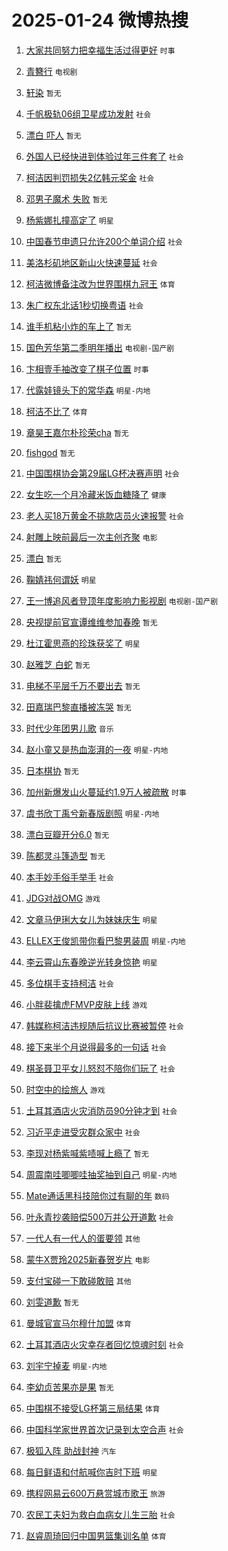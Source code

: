 # 2025-01-24 微博热搜 
1. [大家共同努力把幸福生活过得更好](https://m.weibo.cn/search?containerid=100103type%3D1%26t%3D10%26q%3D%23%E5%A4%A7%E5%AE%B6%E5%85%B1%E5%90%8C%E5%8A%AA%E5%8A%9B%E6%8A%8A%E5%B9%B8%E7%A6%8F%E7%94%9F%E6%B4%BB%E8%BF%87%E5%BE%97%E6%9B%B4%E5%A5%BD%23&stream_entry_id=51&isnewpage=1&extparam=seat%3D1%26pos%3D0%26filter_type%3Drealtimehot%26stream_entry_id%3D51%26c_type%3D51%26q%3D%2523%25E5%25A4%25A7%25E5%25AE%25B6%25E5%2585%25B1%25E5%2590%258C%25E5%258A%25AA%25E5%258A%259B%25E6%258A%258A%25E5%25B9%25B8%25E7%25A6%258F%25E7%2594%259F%25E6%25B4%25BB%25E8%25BF%2587%25E5%25BE%2597%25E6%259B%25B4%25E5%25A5%25BD%2523%26dgr%3D0%26cate%3D10103%26display_time%3D1737652479%26pre_seqid%3D173765247949301145501149) `时事` 

2. [青簪行](https://m.weibo.cn/search?containerid=100103type%3D1%26t%3D10%26q%3D%E9%9D%92%E7%B0%AA%E8%A1%8C&stream_entry_id=31&isnewpage=1&extparam=seat%3D1%26pos%3D0%26stream_entry_id%3D31%26lcate%3D5001%26band_rank%3D1%26filter_type%3Drealtimehot%26realpos%3D1%26c_type%3D31%26q%3D%25E9%259D%2592%25E7%25B0%25AA%25E8%25A1%258C%26dgr%3D0%26cate%3D5001%26flag%3D2%26display_time%3D1737652479%26pre_seqid%3D173765247949301145501149) `电视剧` 

3. [轩染](https://m.weibo.cn/search?containerid=100103type%3D1%26t%3D10%26q%3D%E8%BD%A9%E6%9F%93&stream_entry_id=31&isnewpage=1&extparam=seat%3D1%26pos%3D1%26stream_entry_id%3D31%26lcate%3D5001%26band_rank%3D2%26filter_type%3Drealtimehot%26realpos%3D2%26c_type%3D31%26q%3D%25E8%25BD%25A9%25E6%259F%2593%26dgr%3D0%26cate%3D5001%26flag%3D2%26display_time%3D1737652479%26pre_seqid%3D173765247949301145501149) `暂无` 

4. [千帆极轨06组卫星成功发射](https://m.weibo.cn/search?containerid=100103type%3D1%26t%3D10%26q%3D%23%E5%8D%83%E5%B8%86%E6%9E%81%E8%BD%A806%E7%BB%84%E5%8D%AB%E6%98%9F%E6%88%90%E5%8A%9F%E5%8F%91%E5%B0%84%23&stream_entry_id=31&isnewpage=1&extparam=seat%3D1%26pos%3D2%26stream_entry_id%3D31%26lcate%3D5001%26band_rank%3D3%26filter_type%3Drealtimehot%26realpos%3D3%26c_type%3D31%26q%3D%2523%25E5%258D%2583%25E5%25B8%2586%25E6%259E%2581%25E8%25BD%25A806%25E7%25BB%2584%25E5%258D%25AB%25E6%2598%259F%25E6%2588%2590%25E5%258A%259F%25E5%258F%2591%25E5%25B0%2584%2523%26dgr%3D0%26cate%3D5001%26flag%3D0%26display_time%3D1737652479%26pre_seqid%3D173765247949301145501149) `社会` 

5. [漂白 吓人](https://m.weibo.cn/search?containerid=100103type%3D1%26t%3D10%26q%3D%E6%BC%82%E7%99%BD+%E5%90%93%E4%BA%BA&stream_entry_id=31&isnewpage=1&extparam=seat%3D1%26pos%3D3%26stream_entry_id%3D31%26lcate%3D5001%26band_rank%3D4%26filter_type%3Drealtimehot%26realpos%3D4%26c_type%3D31%26q%3D%25E6%25BC%2582%25E7%2599%25BD%2520%25E5%2590%2593%25E4%25BA%25BA%26dgr%3D0%26cate%3D5001%26flag%3D1%26display_time%3D1737652479%26pre_seqid%3D173765247949301145501149) `暂无` 

6. [外国人已经快进到体验过年三件套了](https://m.weibo.cn/search?containerid=100103type%3D1%26t%3D10%26q%3D%23%E5%A4%96%E5%9B%BD%E4%BA%BA%E5%B7%B2%E7%BB%8F%E5%BF%AB%E8%BF%9B%E5%88%B0%E4%BD%93%E9%AA%8C%E8%BF%87%E5%B9%B4%E4%B8%89%E4%BB%B6%E5%A5%97%E4%BA%86%23&stream_entry_id=31&isnewpage=1&extparam=seat%3D1%26pos%3D4%26stream_entry_id%3D31%26lcate%3D5001%26band_rank%3D5%26filter_type%3Drealtimehot%26realpos%3D5%26c_type%3D31%26q%3D%2523%25E5%25A4%2596%25E5%259B%25BD%25E4%25BA%25BA%25E5%25B7%25B2%25E7%25BB%258F%25E5%25BF%25AB%25E8%25BF%259B%25E5%2588%25B0%25E4%25BD%2593%25E9%25AA%258C%25E8%25BF%2587%25E5%25B9%25B4%25E4%25B8%2589%25E4%25BB%25B6%25E5%25A5%2597%25E4%25BA%2586%2523%26dgr%3D0%26cate%3D5001%26flag%3D1%26display_time%3D1737652479%26pre_seqid%3D173765247949301145501149) `社会` 

7. [柯洁因判罚损失2亿韩元奖金](https://m.weibo.cn/search?containerid=100103type%3D1%26t%3D10%26q%3D%23%E6%9F%AF%E6%B4%81%E5%9B%A0%E5%88%A4%E7%BD%9A%E6%8D%9F%E5%A4%B12%E4%BA%BF%E9%9F%A9%E5%85%83%E5%A5%96%E9%87%91%23&stream_entry_id=31&isnewpage=1&extparam=seat%3D1%26pos%3D5%26stream_entry_id%3D31%26lcate%3D5001%26band_rank%3D6%26filter_type%3Drealtimehot%26realpos%3D6%26c_type%3D31%26q%3D%2523%25E6%259F%25AF%25E6%25B4%2581%25E5%259B%25A0%25E5%2588%25A4%25E7%25BD%259A%25E6%258D%259F%25E5%25A4%25B12%25E4%25BA%25BF%25E9%259F%25A9%25E5%2585%2583%25E5%25A5%2596%25E9%2587%2591%2523%26dgr%3D0%26cate%3D5001%26flag%3D2%26display_time%3D1737652479%26pre_seqid%3D173765247949301145501149) `社会` 

8. [邓男子魔术 失败](https://m.weibo.cn/search?containerid=100103type%3D1%26t%3D10%26q%3D%E9%82%93%E7%94%B7%E5%AD%90%E9%AD%94%E6%9C%AF+%E5%A4%B1%E8%B4%A5&stream_entry_id=31&isnewpage=1&extparam=seat%3D1%26pos%3D6%26stream_entry_id%3D31%26lcate%3D5001%26band_rank%3D7%26filter_type%3Drealtimehot%26realpos%3D7%26c_type%3D31%26q%3D%25E9%2582%2593%25E7%2594%25B7%25E5%25AD%2590%25E9%25AD%2594%25E6%259C%25AF%2520%25E5%25A4%25B1%25E8%25B4%25A5%26dgr%3D0%26cate%3D5001%26flag%3D0%26display_time%3D1737652479%26pre_seqid%3D173765247949301145501149) `暂无` 

9. [杨紫娜扎撞高定了](https://m.weibo.cn/search?containerid=100103type%3D1%26t%3D10%26q%3D%23%E6%9D%A8%E7%B4%AB%E5%A8%9C%E6%89%8E%E6%92%9E%E9%AB%98%E5%AE%9A%E4%BA%86%23&stream_entry_id=31&isnewpage=1&extparam=seat%3D1%26pos%3D7%26stream_entry_id%3D31%26lcate%3D5001%26band_rank%3D8%26filter_type%3Drealtimehot%26realpos%3D8%26c_type%3D31%26q%3D%2523%25E6%259D%25A8%25E7%25B4%25AB%25E5%25A8%259C%25E6%2589%258E%25E6%2592%259E%25E9%25AB%2598%25E5%25AE%259A%25E4%25BA%2586%2523%26dgr%3D0%26cate%3D5001%26flag%3D2%26display_time%3D1737652479%26pre_seqid%3D173765247949301145501149) `明星` 

10. [中国春节申遗只允许200个单词介绍](https://m.weibo.cn/search?containerid=100103type%3D1%26t%3D10%26q%3D%23%E4%B8%AD%E5%9B%BD%E6%98%A5%E8%8A%82%E7%94%B3%E9%81%97%E5%8F%AA%E5%85%81%E8%AE%B8200%E4%B8%AA%E5%8D%95%E8%AF%8D%E4%BB%8B%E7%BB%8D%23&stream_entry_id=31&isnewpage=1&extparam=seat%3D1%26pos%3D8%26stream_entry_id%3D31%26lcate%3D5001%26band_rank%3D9%26filter_type%3Drealtimehot%26realpos%3D9%26c_type%3D31%26q%3D%2523%25E4%25B8%25AD%25E5%259B%25BD%25E6%2598%25A5%25E8%258A%2582%25E7%2594%25B3%25E9%2581%2597%25E5%258F%25AA%25E5%2585%2581%25E8%25AE%25B8200%25E4%25B8%25AA%25E5%258D%2595%25E8%25AF%258D%25E4%25BB%258B%25E7%25BB%258D%2523%26dgr%3D0%26cate%3D5001%26flag%3D0%26display_time%3D1737652479%26pre_seqid%3D173765247949301145501149) `社会` 

11. [美洛杉矶地区新山火快速蔓延](https://m.weibo.cn/search?containerid=100103type%3D1%26t%3D10%26q%3D%23%E7%BE%8E%E6%B4%9B%E6%9D%89%E7%9F%B6%E5%9C%B0%E5%8C%BA%E6%96%B0%E5%B1%B1%E7%81%AB%E5%BF%AB%E9%80%9F%E8%94%93%E5%BB%B6%23&stream_entry_id=31&isnewpage=1&extparam=seat%3D1%26pos%3D9%26stream_entry_id%3D31%26lcate%3D5001%26band_rank%3D10%26filter_type%3Drealtimehot%26realpos%3D10%26c_type%3D31%26q%3D%2523%25E7%25BE%258E%25E6%25B4%259B%25E6%259D%2589%25E7%259F%25B6%25E5%259C%25B0%25E5%258C%25BA%25E6%2596%25B0%25E5%25B1%25B1%25E7%2581%25AB%25E5%25BF%25AB%25E9%2580%259F%25E8%2594%2593%25E5%25BB%25B6%2523%26dgr%3D0%26cate%3D5001%26flag%3D0%26display_time%3D1737652479%26pre_seqid%3D173765247949301145501149) `社会` 

12. [柯洁微博备注改为世界围棋九冠王](https://m.weibo.cn/search?containerid=100103type%3D1%26t%3D10%26q%3D%23%E6%9F%AF%E6%B4%81%E5%BE%AE%E5%8D%9A%E5%A4%87%E6%B3%A8%E6%94%B9%E4%B8%BA%E4%B8%96%E7%95%8C%E5%9B%B4%E6%A3%8B%E4%B9%9D%E5%86%A0%E7%8E%8B%23&stream_entry_id=31&isnewpage=1&extparam=seat%3D1%26pos%3D10%26stream_entry_id%3D31%26lcate%3D5001%26band_rank%3D11%26filter_type%3Drealtimehot%26realpos%3D11%26c_type%3D31%26q%3D%2523%25E6%259F%25AF%25E6%25B4%2581%25E5%25BE%25AE%25E5%258D%259A%25E5%25A4%2587%25E6%25B3%25A8%25E6%2594%25B9%25E4%25B8%25BA%25E4%25B8%2596%25E7%2595%258C%25E5%259B%25B4%25E6%25A3%258B%25E4%25B9%259D%25E5%2586%25A0%25E7%258E%258B%2523%26dgr%3D0%26cate%3D5001%26flag%3D2%26display_time%3D1737652479%26pre_seqid%3D173765247949301145501149) `体育` 

13. [朱广权东北话1秒切换粤语](https://m.weibo.cn/search?containerid=100103type%3D1%26t%3D10%26q%3D%23%E6%9C%B1%E5%B9%BF%E6%9D%83%E4%B8%9C%E5%8C%97%E8%AF%9D1%E7%A7%92%E5%88%87%E6%8D%A2%E7%B2%A4%E8%AF%AD%23&stream_entry_id=31&isnewpage=1&extparam=seat%3D1%26pos%3D11%26stream_entry_id%3D31%26lcate%3D5001%26band_rank%3D12%26filter_type%3Drealtimehot%26realpos%3D12%26c_type%3D31%26q%3D%2523%25E6%259C%25B1%25E5%25B9%25BF%25E6%259D%2583%25E4%25B8%259C%25E5%258C%2597%25E8%25AF%259D1%25E7%25A7%2592%25E5%2588%2587%25E6%258D%25A2%25E7%25B2%25A4%25E8%25AF%25AD%2523%26dgr%3D0%26cate%3D5001%26flag%3D1%26display_time%3D1737652479%26pre_seqid%3D173765247949301145501149) `社会` 

14. [谁手机粘小炸的车上了](https://m.weibo.cn/search?containerid=100103type%3D1%26t%3D10%26q%3D%E8%B0%81%E6%89%8B%E6%9C%BA%E7%B2%98%E5%B0%8F%E7%82%B8%E7%9A%84%E8%BD%A6%E4%B8%8A%E4%BA%86&stream_entry_id=31&isnewpage=1&extparam=seat%3D1%26pos%3D12%26stream_entry_id%3D31%26lcate%3D5001%26band_rank%3D13%26filter_type%3Drealtimehot%26realpos%3D13%26c_type%3D31%26q%3D%25E8%25B0%2581%25E6%2589%258B%25E6%259C%25BA%25E7%25B2%2598%25E5%25B0%258F%25E7%2582%25B8%25E7%259A%2584%25E8%25BD%25A6%25E4%25B8%258A%25E4%25BA%2586%26dgr%3D0%26cate%3D5001%26flag%3D0%26display_time%3D1737652479%26pre_seqid%3D173765247949301145501149) `暂无` 

15. [国色芳华第二季明年播出](https://m.weibo.cn/search?containerid=100103type%3D1%26t%3D10%26q%3D%23%E5%9B%BD%E8%89%B2%E8%8A%B3%E5%8D%8E%E7%AC%AC%E4%BA%8C%E5%AD%A3%E6%98%8E%E5%B9%B4%E6%92%AD%E5%87%BA%23&stream_entry_id=31&isnewpage=1&extparam=seat%3D1%26pos%3D13%26stream_entry_id%3D31%26lcate%3D5001%26band_rank%3D14%26filter_type%3Drealtimehot%26realpos%3D14%26c_type%3D31%26q%3D%2523%25E5%259B%25BD%25E8%2589%25B2%25E8%258A%25B3%25E5%258D%258E%25E7%25AC%25AC%25E4%25BA%258C%25E5%25AD%25A3%25E6%2598%258E%25E5%25B9%25B4%25E6%2592%25AD%25E5%2587%25BA%2523%26dgr%3D0%26cate%3D5001%26flag%3D0%26display_time%3D1737652479%26pre_seqid%3D173765247949301145501149) `电视剧-国产剧` 

16. [卞相壹手袖改变了棋子位置](https://m.weibo.cn/search?containerid=100103type%3D1%26t%3D10%26q%3D%23%E5%8D%9E%E7%9B%B8%E5%A3%B9%E6%89%8B%E8%A2%96%E6%94%B9%E5%8F%98%E4%BA%86%E6%A3%8B%E5%AD%90%E4%BD%8D%E7%BD%AE%23&stream_entry_id=31&isnewpage=1&extparam=seat%3D1%26pos%3D14%26stream_entry_id%3D31%26lcate%3D5001%26band_rank%3D15%26filter_type%3Drealtimehot%26realpos%3D15%26c_type%3D31%26q%3D%2523%25E5%258D%259E%25E7%259B%25B8%25E5%25A3%25B9%25E6%2589%258B%25E8%25A2%2596%25E6%2594%25B9%25E5%258F%2598%25E4%25BA%2586%25E6%25A3%258B%25E5%25AD%2590%25E4%25BD%258D%25E7%25BD%25AE%2523%26dgr%3D0%26cate%3D5001%26flag%3D0%26display_time%3D1737652479%26pre_seqid%3D173765247949301145501149) `时事` 

17. [代露娃镜头下的常华森](https://m.weibo.cn/search?containerid=100103type%3D1%26t%3D10%26q%3D%23%E4%BB%A3%E9%9C%B2%E5%A8%83%E9%95%9C%E5%A4%B4%E4%B8%8B%E7%9A%84%E5%B8%B8%E5%8D%8E%E6%A3%AE%23&stream_entry_id=31&isnewpage=1&extparam=seat%3D1%26pos%3D15%26stream_entry_id%3D31%26lcate%3D5001%26band_rank%3D16%26filter_type%3Drealtimehot%26realpos%3D16%26c_type%3D31%26q%3D%2523%25E4%25BB%25A3%25E9%259C%25B2%25E5%25A8%2583%25E9%2595%259C%25E5%25A4%25B4%25E4%25B8%258B%25E7%259A%2584%25E5%25B8%25B8%25E5%258D%258E%25E6%25A3%25AE%2523%26dgr%3D0%26cate%3D5001%26flag%3D0%26display_time%3D1737652479%26pre_seqid%3D173765247949301145501149) `明星-内地` 

18. [柯洁不比了](https://m.weibo.cn/search?containerid=100103type%3D1%26t%3D10%26q%3D%23%E6%9F%AF%E6%B4%81%E4%B8%8D%E6%AF%94%E4%BA%86%23&stream_entry_id=31&isnewpage=1&extparam=seat%3D1%26pos%3D16%26stream_entry_id%3D31%26lcate%3D5001%26band_rank%3D17%26filter_type%3Drealtimehot%26realpos%3D17%26c_type%3D31%26q%3D%2523%25E6%259F%25AF%25E6%25B4%2581%25E4%25B8%258D%25E6%25AF%2594%25E4%25BA%2586%2523%26dgr%3D0%26cate%3D5001%26flag%3D0%26display_time%3D1737652479%26pre_seqid%3D173765247949301145501149) `体育` 

19. [章昊王嘉尔朴珍荣cha](https://m.weibo.cn/search?containerid=100103type%3D1%26t%3D10%26q%3D%23%E7%AB%A0%E6%98%8A%E7%8E%8B%E5%98%89%E5%B0%94%E6%9C%B4%E7%8F%8D%E8%8D%A3cha%23&stream_entry_id=31&isnewpage=1&extparam=seat%3D1%26pos%3D17%26stream_entry_id%3D31%26lcate%3D5001%26band_rank%3D18%26filter_type%3Drealtimehot%26realpos%3D18%26c_type%3D31%26q%3D%2523%25E7%25AB%25A0%25E6%2598%258A%25E7%258E%258B%25E5%2598%2589%25E5%25B0%2594%25E6%259C%25B4%25E7%258F%258D%25E8%258D%25A3cha%2523%26dgr%3D0%26cate%3D5001%26flag%3D0%26display_time%3D1737652479%26pre_seqid%3D173765247949301145501149) `暂无` 

20. [fishgod](https://m.weibo.cn/search?containerid=100103type%3D1%26t%3D10%26q%3Dfishgod&stream_entry_id=31&isnewpage=1&extparam=seat%3D1%26pos%3D18%26stream_entry_id%3D31%26lcate%3D5001%26band_rank%3D19%26filter_type%3Drealtimehot%26realpos%3D19%26c_type%3D31%26q%3Dfishgod%26dgr%3D0%26cate%3D5001%26flag%3D0%26display_time%3D1737652479%26pre_seqid%3D173765247949301145501149) `暂无` 

21. [中国围棋协会第29届LG杯决赛声明](https://m.weibo.cn/search?containerid=100103type%3D1%26t%3D10%26q%3D%23%E4%B8%AD%E5%9B%BD%E5%9B%B4%E6%A3%8B%E5%8D%8F%E4%BC%9A%E7%AC%AC29%E5%B1%8ALG%E6%9D%AF%E5%86%B3%E8%B5%9B%E5%A3%B0%E6%98%8E%23&stream_entry_id=31&isnewpage=1&extparam=seat%3D1%26pos%3D19%26stream_entry_id%3D31%26lcate%3D5001%26band_rank%3D20%26filter_type%3Drealtimehot%26realpos%3D20%26c_type%3D31%26q%3D%2523%25E4%25B8%25AD%25E5%259B%25BD%25E5%259B%25B4%25E6%25A3%258B%25E5%258D%258F%25E4%25BC%259A%25E7%25AC%25AC29%25E5%25B1%258ALG%25E6%259D%25AF%25E5%2586%25B3%25E8%25B5%259B%25E5%25A3%25B0%25E6%2598%258E%2523%26dgr%3D0%26cate%3D5001%26flag%3D0%26display_time%3D1737652479%26pre_seqid%3D173765247949301145501149) `社会` 

22. [女生吃一个月冷藏米饭血糖降了](https://m.weibo.cn/search?containerid=100103type%3D1%26t%3D10%26q%3D%23%E5%A5%B3%E7%94%9F%E5%90%83%E4%B8%80%E4%B8%AA%E6%9C%88%E5%86%B7%E8%97%8F%E7%B1%B3%E9%A5%AD%E8%A1%80%E7%B3%96%E9%99%8D%E4%BA%86%23&stream_entry_id=31&isnewpage=1&extparam=seat%3D1%26pos%3D20%26stream_entry_id%3D31%26lcate%3D5001%26band_rank%3D21%26filter_type%3Drealtimehot%26realpos%3D21%26c_type%3D31%26q%3D%2523%25E5%25A5%25B3%25E7%2594%259F%25E5%2590%2583%25E4%25B8%2580%25E4%25B8%25AA%25E6%259C%2588%25E5%2586%25B7%25E8%2597%258F%25E7%25B1%25B3%25E9%25A5%25AD%25E8%25A1%2580%25E7%25B3%2596%25E9%2599%258D%25E4%25BA%2586%2523%26dgr%3D0%26cate%3D5001%26flag%3D0%26display_time%3D1737652479%26pre_seqid%3D173765247949301145501149) `健康` 

23. [老人买18万黄金不挑款店员火速报警](https://m.weibo.cn/search?containerid=100103type%3D1%26t%3D10%26q%3D%23%E8%80%81%E4%BA%BA%E4%B9%B018%E4%B8%87%E9%BB%84%E9%87%91%E4%B8%8D%E6%8C%91%E6%AC%BE%E5%BA%97%E5%91%98%E7%81%AB%E9%80%9F%E6%8A%A5%E8%AD%A6%23&stream_entry_id=31&isnewpage=1&extparam=seat%3D1%26pos%3D21%26stream_entry_id%3D31%26lcate%3D5001%26band_rank%3D22%26filter_type%3Drealtimehot%26realpos%3D22%26c_type%3D31%26q%3D%2523%25E8%2580%2581%25E4%25BA%25BA%25E4%25B9%25B018%25E4%25B8%2587%25E9%25BB%2584%25E9%2587%2591%25E4%25B8%258D%25E6%258C%2591%25E6%25AC%25BE%25E5%25BA%2597%25E5%2591%2598%25E7%2581%25AB%25E9%2580%259F%25E6%258A%25A5%25E8%25AD%25A6%2523%26dgr%3D0%26cate%3D5001%26flag%3D0%26display_time%3D1737652479%26pre_seqid%3D173765247949301145501149) `社会` 

24. [射雕上映前最后一次主创齐聚](https://m.weibo.cn/search?containerid=100103type%3D1%26t%3D10%26q%3D%23%E5%B0%84%E9%9B%95%E4%B8%8A%E6%98%A0%E5%89%8D%E6%9C%80%E5%90%8E%E4%B8%80%E6%AC%A1%E4%B8%BB%E5%88%9B%E9%BD%90%E8%81%9A%23&stream_entry_id=31&isnewpage=1&extparam=seat%3D1%26pos%3D22%26stream_entry_id%3D31%26lcate%3D5001%26band_rank%3D23%26filter_type%3Drealtimehot%26realpos%3D23%26c_type%3D31%26q%3D%2523%25E5%25B0%2584%25E9%259B%2595%25E4%25B8%258A%25E6%2598%25A0%25E5%2589%258D%25E6%259C%2580%25E5%2590%258E%25E4%25B8%2580%25E6%25AC%25A1%25E4%25B8%25BB%25E5%2588%259B%25E9%25BD%2590%25E8%2581%259A%2523%26dgr%3D0%26cate%3D5001%26flag%3D0%26display_time%3D1737652479%26pre_seqid%3D173765247949301145501149) `电影` 

25. [漂白](https://m.weibo.cn/search?containerid=100103type%3D1%26t%3D10%26q%3D%E6%BC%82%E7%99%BD&stream_entry_id=31&isnewpage=1&extparam=seat%3D1%26pos%3D23%26stream_entry_id%3D31%26lcate%3D5001%26band_rank%3D24%26filter_type%3Drealtimehot%26realpos%3D24%26c_type%3D31%26q%3D%25E6%25BC%2582%25E7%2599%25BD%26dgr%3D0%26cate%3D5001%26flag%3D0%26display_time%3D1737652479%26pre_seqid%3D173765247949301145501149) `暂无` 

26. [鞠婧祎何谓妖](https://m.weibo.cn/search?containerid=100103type%3D1%26t%3D10%26q%3D%23%E9%9E%A0%E5%A9%A7%E7%A5%8E%E4%BD%95%E8%B0%93%E5%A6%96%23&stream_entry_id=31&isnewpage=1&extparam=seat%3D1%26pos%3D24%26stream_entry_id%3D31%26lcate%3D5001%26band_rank%3D25%26filter_type%3Drealtimehot%26realpos%3D25%26c_type%3D31%26q%3D%2523%25E9%259E%25A0%25E5%25A9%25A7%25E7%25A5%258E%25E4%25BD%2595%25E8%25B0%2593%25E5%25A6%2596%2523%26dgr%3D0%26cate%3D5001%26flag%3D1%26display_time%3D1737652479%26pre_seqid%3D173765247949301145501149) `明星` 

27. [王一博追风者登顶年度影响力影视剧](https://m.weibo.cn/search?containerid=100103type%3D1%26t%3D10%26q%3D%23%E7%8E%8B%E4%B8%80%E5%8D%9A%E8%BF%BD%E9%A3%8E%E8%80%85%E7%99%BB%E9%A1%B6%E5%B9%B4%E5%BA%A6%E5%BD%B1%E5%93%8D%E5%8A%9B%E5%BD%B1%E8%A7%86%E5%89%A7%23&stream_entry_id=31&isnewpage=1&extparam=seat%3D1%26pos%3D25%26stream_entry_id%3D31%26lcate%3D5001%26band_rank%3D26%26filter_type%3Drealtimehot%26realpos%3D26%26c_type%3D31%26q%3D%2523%25E7%258E%258B%25E4%25B8%2580%25E5%258D%259A%25E8%25BF%25BD%25E9%25A3%258E%25E8%2580%2585%25E7%2599%25BB%25E9%25A1%25B6%25E5%25B9%25B4%25E5%25BA%25A6%25E5%25BD%25B1%25E5%2593%258D%25E5%258A%259B%25E5%25BD%25B1%25E8%25A7%2586%25E5%2589%25A7%2523%26dgr%3D0%26cate%3D5001%26flag%3D0%26display_time%3D1737652479%26pre_seqid%3D173765247949301145501149) `电视剧-国产剧` 

28. [央视提前官宣谭维维参加春晚](https://m.weibo.cn/search?containerid=100103type%3D1%26t%3D10%26q%3D%E5%A4%AE%E8%A7%86%E6%8F%90%E5%89%8D%E5%AE%98%E5%AE%A3%E8%B0%AD%E7%BB%B4%E7%BB%B4%E5%8F%82%E5%8A%A0%E6%98%A5%E6%99%9A&stream_entry_id=31&isnewpage=1&extparam=seat%3D1%26pos%3D26%26stream_entry_id%3D31%26lcate%3D5001%26band_rank%3D27%26filter_type%3Drealtimehot%26realpos%3D27%26c_type%3D31%26q%3D%25E5%25A4%25AE%25E8%25A7%2586%25E6%258F%2590%25E5%2589%258D%25E5%25AE%2598%25E5%25AE%25A3%25E8%25B0%25AD%25E7%25BB%25B4%25E7%25BB%25B4%25E5%258F%2582%25E5%258A%25A0%25E6%2598%25A5%25E6%2599%259A%26dgr%3D0%26cate%3D5001%26flag%3D0%26display_time%3D1737652479%26pre_seqid%3D173765247949301145501149) `暂无` 

29. [杜江霍思燕的珍珠获奖了](https://m.weibo.cn/search?containerid=100103type%3D1%26t%3D10%26q%3D%23%E6%9D%9C%E6%B1%9F%E9%9C%8D%E6%80%9D%E7%87%95%E7%9A%84%E7%8F%8D%E7%8F%A0%E8%8E%B7%E5%A5%96%E4%BA%86%23&stream_entry_id=31&isnewpage=1&extparam=seat%3D1%26pos%3D27%26stream_entry_id%3D31%26lcate%3D5001%26band_rank%3D28%26filter_type%3Drealtimehot%26realpos%3D28%26c_type%3D31%26q%3D%2523%25E6%259D%259C%25E6%25B1%259F%25E9%259C%258D%25E6%2580%259D%25E7%2587%2595%25E7%259A%2584%25E7%258F%258D%25E7%258F%25A0%25E8%258E%25B7%25E5%25A5%2596%25E4%25BA%2586%2523%26dgr%3D0%26cate%3D5001%26flag%3D0%26display_time%3D1737652479%26pre_seqid%3D173765247949301145501149) `明星` 

30. [赵雅芝 白蛇](https://m.weibo.cn/search?containerid=100103type%3D1%26t%3D10%26q%3D%E8%B5%B5%E9%9B%85%E8%8A%9D+%E7%99%BD%E8%9B%87&stream_entry_id=31&isnewpage=1&extparam=seat%3D1%26pos%3D28%26stream_entry_id%3D31%26lcate%3D5001%26band_rank%3D29%26filter_type%3Drealtimehot%26realpos%3D29%26c_type%3D31%26q%3D%25E8%25B5%25B5%25E9%259B%2585%25E8%258A%259D%2520%25E7%2599%25BD%25E8%259B%2587%26dgr%3D0%26cate%3D5001%26flag%3D0%26display_time%3D1737652479%26pre_seqid%3D173765247949301145501149) `暂无` 

31. [电梯不平层千万不要出去](https://m.weibo.cn/search?containerid=100103type%3D1%26t%3D10%26q%3D%E7%94%B5%E6%A2%AF%E4%B8%8D%E5%B9%B3%E5%B1%82%E5%8D%83%E4%B8%87%E4%B8%8D%E8%A6%81%E5%87%BA%E5%8E%BB&stream_entry_id=31&isnewpage=1&extparam=seat%3D1%26pos%3D29%26stream_entry_id%3D31%26lcate%3D5001%26band_rank%3D30%26filter_type%3Drealtimehot%26realpos%3D30%26c_type%3D31%26q%3D%25E7%2594%25B5%25E6%25A2%25AF%25E4%25B8%258D%25E5%25B9%25B3%25E5%25B1%2582%25E5%258D%2583%25E4%25B8%2587%25E4%25B8%258D%25E8%25A6%2581%25E5%2587%25BA%25E5%258E%25BB%26dgr%3D0%26cate%3D5001%26flag%3D0%26display_time%3D1737652479%26pre_seqid%3D173765247949301145501149) `暂无` 

32. [田嘉瑞巴黎直播被冻哭](https://m.weibo.cn/search?containerid=100103type%3D1%26t%3D10%26q%3D%E7%94%B0%E5%98%89%E7%91%9E%E5%B7%B4%E9%BB%8E%E7%9B%B4%E6%92%AD%E8%A2%AB%E5%86%BB%E5%93%AD&stream_entry_id=31&isnewpage=1&extparam=seat%3D1%26pos%3D30%26stream_entry_id%3D31%26lcate%3D5001%26band_rank%3D31%26filter_type%3Drealtimehot%26realpos%3D31%26c_type%3D31%26q%3D%25E7%2594%25B0%25E5%2598%2589%25E7%2591%259E%25E5%25B7%25B4%25E9%25BB%258E%25E7%259B%25B4%25E6%2592%25AD%25E8%25A2%25AB%25E5%2586%25BB%25E5%2593%25AD%26dgr%3D0%26cate%3D5001%26flag%3D0%26display_time%3D1737652479%26pre_seqid%3D173765247949301145501149) `暂无` 

33. [时代少年团男儿歌](https://m.weibo.cn/search?containerid=100103type%3D1%26t%3D10%26q%3D%E6%97%B6%E4%BB%A3%E5%B0%91%E5%B9%B4%E5%9B%A2%E7%94%B7%E5%84%BF%E6%AD%8C&stream_entry_id=31&isnewpage=1&extparam=seat%3D1%26pos%3D31%26stream_entry_id%3D31%26lcate%3D5001%26band_rank%3D32%26filter_type%3Drealtimehot%26realpos%3D32%26c_type%3D31%26q%3D%25E6%2597%25B6%25E4%25BB%25A3%25E5%25B0%2591%25E5%25B9%25B4%25E5%259B%25A2%25E7%2594%25B7%25E5%2584%25BF%25E6%25AD%258C%26dgr%3D0%26cate%3D5001%26flag%3D0%26display_time%3D1737652479%26pre_seqid%3D173765247949301145501149) `音乐` 

34. [赵小童又是热血澎湃的一夜](https://m.weibo.cn/search?containerid=100103type%3D1%26t%3D10%26q%3D%23%E8%B5%B5%E5%B0%8F%E7%AB%A5%E5%8F%88%E6%98%AF%E7%83%AD%E8%A1%80%E6%BE%8E%E6%B9%83%E7%9A%84%E4%B8%80%E5%A4%9C%23&stream_entry_id=31&isnewpage=1&extparam=seat%3D1%26pos%3D32%26stream_entry_id%3D31%26lcate%3D5001%26band_rank%3D33%26filter_type%3Drealtimehot%26realpos%3D33%26c_type%3D31%26q%3D%2523%25E8%25B5%25B5%25E5%25B0%258F%25E7%25AB%25A5%25E5%258F%2588%25E6%2598%25AF%25E7%2583%25AD%25E8%25A1%2580%25E6%25BE%258E%25E6%25B9%2583%25E7%259A%2584%25E4%25B8%2580%25E5%25A4%259C%2523%26dgr%3D0%26cate%3D5001%26flag%3D1%26display_time%3D1737652479%26pre_seqid%3D173765247949301145501149) `明星-内地` 

35. [日本棋协](https://m.weibo.cn/search?containerid=100103type%3D1%26t%3D10%26q%3D%E6%97%A5%E6%9C%AC%E6%A3%8B%E5%8D%8F&stream_entry_id=31&isnewpage=1&extparam=seat%3D1%26pos%3D33%26stream_entry_id%3D31%26lcate%3D5001%26band_rank%3D34%26filter_type%3Drealtimehot%26realpos%3D34%26c_type%3D31%26q%3D%25E6%2597%25A5%25E6%259C%25AC%25E6%25A3%258B%25E5%258D%258F%26dgr%3D0%26cate%3D5001%26flag%3D0%26display_time%3D1737652479%26pre_seqid%3D173765247949301145501149) `暂无` 

36. [加州新爆发山火蔓延约1.9万人被疏散](https://m.weibo.cn/search?containerid=100103type%3D1%26t%3D10%26q%3D%23%E5%8A%A0%E5%B7%9E%E6%96%B0%E7%88%86%E5%8F%91%E5%B1%B1%E7%81%AB%E8%94%93%E5%BB%B6%E7%BA%A61.9%E4%B8%87%E4%BA%BA%E8%A2%AB%E7%96%8F%E6%95%A3%23&stream_entry_id=31&isnewpage=1&extparam=seat%3D1%26pos%3D34%26stream_entry_id%3D31%26lcate%3D5001%26band_rank%3D35%26filter_type%3Drealtimehot%26realpos%3D35%26c_type%3D31%26q%3D%2523%25E5%258A%25A0%25E5%25B7%259E%25E6%2596%25B0%25E7%2588%2586%25E5%258F%2591%25E5%25B1%25B1%25E7%2581%25AB%25E8%2594%2593%25E5%25BB%25B6%25E7%25BA%25A61.9%25E4%25B8%2587%25E4%25BA%25BA%25E8%25A2%25AB%25E7%2596%258F%25E6%2595%25A3%2523%26dgr%3D0%26cate%3D5001%26flag%3D1%26display_time%3D1737652479%26pre_seqid%3D173765247949301145501149) `时事` 

37. [虞书欣丁禹兮新春版剧照](https://m.weibo.cn/search?containerid=100103type%3D1%26t%3D10%26q%3D%23%E8%99%9E%E4%B9%A6%E6%AC%A3%E4%B8%81%E7%A6%B9%E5%85%AE%E6%96%B0%E6%98%A5%E7%89%88%E5%89%A7%E7%85%A7%23&stream_entry_id=31&isnewpage=1&extparam=seat%3D1%26pos%3D35%26stream_entry_id%3D31%26lcate%3D5001%26band_rank%3D36%26filter_type%3Drealtimehot%26realpos%3D36%26c_type%3D31%26q%3D%2523%25E8%2599%259E%25E4%25B9%25A6%25E6%25AC%25A3%25E4%25B8%2581%25E7%25A6%25B9%25E5%2585%25AE%25E6%2596%25B0%25E6%2598%25A5%25E7%2589%2588%25E5%2589%25A7%25E7%2585%25A7%2523%26dgr%3D0%26cate%3D5001%26flag%3D0%26display_time%3D1737652479%26pre_seqid%3D173765247949301145501149) `明星-内地` 

38. [漂白豆瓣开分6.0](https://m.weibo.cn/search?containerid=100103type%3D1%26t%3D10%26q%3D%23%E6%BC%82%E7%99%BD%E8%B1%86%E7%93%A3%E5%BC%80%E5%88%866.0%23&stream_entry_id=31&isnewpage=1&extparam=seat%3D1%26pos%3D36%26stream_entry_id%3D31%26lcate%3D5001%26band_rank%3D37%26filter_type%3Drealtimehot%26realpos%3D37%26c_type%3D31%26q%3D%2523%25E6%25BC%2582%25E7%2599%25BD%25E8%25B1%2586%25E7%2593%25A3%25E5%25BC%2580%25E5%2588%25866.0%2523%26dgr%3D0%26cate%3D5001%26flag%3D0%26display_time%3D1737652479%26pre_seqid%3D173765247949301145501149) `暂无` 

39. [陈都灵斗篷造型](https://m.weibo.cn/search?containerid=100103type%3D1%26t%3D10%26q%3D%E9%99%88%E9%83%BD%E7%81%B5%E6%96%97%E7%AF%B7%E9%80%A0%E5%9E%8B&stream_entry_id=31&isnewpage=1&extparam=seat%3D1%26pos%3D37%26stream_entry_id%3D31%26lcate%3D5001%26band_rank%3D38%26filter_type%3Drealtimehot%26realpos%3D38%26c_type%3D31%26q%3D%25E9%2599%2588%25E9%2583%25BD%25E7%2581%25B5%25E6%2596%2597%25E7%25AF%25B7%25E9%2580%25A0%25E5%259E%258B%26dgr%3D0%26cate%3D5001%26flag%3D0%26display_time%3D1737652479%26pre_seqid%3D173765247949301145501149) `暂无` 

40. [本手妙手俗手举手](https://m.weibo.cn/search?containerid=100103type%3D1%26t%3D10%26q%3D%23%E6%9C%AC%E6%89%8B%E5%A6%99%E6%89%8B%E4%BF%97%E6%89%8B%E4%B8%BE%E6%89%8B%23&stream_entry_id=31&isnewpage=1&extparam=seat%3D1%26pos%3D38%26stream_entry_id%3D31%26lcate%3D5001%26band_rank%3D39%26filter_type%3Drealtimehot%26realpos%3D39%26c_type%3D31%26q%3D%2523%25E6%259C%25AC%25E6%2589%258B%25E5%25A6%2599%25E6%2589%258B%25E4%25BF%2597%25E6%2589%258B%25E4%25B8%25BE%25E6%2589%258B%2523%26dgr%3D0%26cate%3D5001%26flag%3D0%26display_time%3D1737652479%26pre_seqid%3D173765247949301145501149) `社会` 

41. [JDG对战OMG](https://m.weibo.cn/search?containerid=100103type%3D1%26t%3D10%26q%3D%23JDG%E5%AF%B9%E6%88%98OMG%23&stream_entry_id=31&isnewpage=1&extparam=seat%3D1%26pos%3D39%26stream_entry_id%3D31%26lcate%3D5001%26band_rank%3D40%26filter_type%3Drealtimehot%26realpos%3D40%26c_type%3D31%26q%3D%2523JDG%25E5%25AF%25B9%25E6%2588%2598OMG%2523%26dgr%3D0%26cate%3D5001%26flag%3D0%26display_time%3D1737652479%26pre_seqid%3D173765247949301145501149) `游戏` 

42. [文章马伊琍大女儿为妹妹庆生](https://m.weibo.cn/search?containerid=100103type%3D1%26t%3D10%26q%3D%23%E6%96%87%E7%AB%A0%E9%A9%AC%E4%BC%8A%E7%90%8D%E5%A4%A7%E5%A5%B3%E5%84%BF%E4%B8%BA%E5%A6%B9%E5%A6%B9%E5%BA%86%E7%94%9F%23&stream_entry_id=31&isnewpage=1&extparam=seat%3D1%26pos%3D40%26stream_entry_id%3D31%26lcate%3D5001%26band_rank%3D41%26filter_type%3Drealtimehot%26realpos%3D41%26c_type%3D31%26q%3D%2523%25E6%2596%2587%25E7%25AB%25A0%25E9%25A9%25AC%25E4%25BC%258A%25E7%2590%258D%25E5%25A4%25A7%25E5%25A5%25B3%25E5%2584%25BF%25E4%25B8%25BA%25E5%25A6%25B9%25E5%25A6%25B9%25E5%25BA%2586%25E7%2594%259F%2523%26dgr%3D0%26cate%3D5001%26flag%3D0%26display_time%3D1737652479%26pre_seqid%3D173765247949301145501149) `明星` 

43. [ELLEX王俊凯带你看巴黎男装周](https://m.weibo.cn/search?containerid=100103type%3D1%26t%3D10%26q%3D%23ELLEX%E7%8E%8B%E4%BF%8A%E5%87%AF%E5%B8%A6%E4%BD%A0%E7%9C%8B%E5%B7%B4%E9%BB%8E%E7%94%B7%E8%A3%85%E5%91%A8%23&stream_entry_id=31&isnewpage=1&extparam=seat%3D1%26pos%3D41%26stream_entry_id%3D31%26lcate%3D5001%26band_rank%3D42%26filter_type%3Drealtimehot%26realpos%3D42%26c_type%3D31%26q%3D%2523ELLEX%25E7%258E%258B%25E4%25BF%258A%25E5%2587%25AF%25E5%25B8%25A6%25E4%25BD%25A0%25E7%259C%258B%25E5%25B7%25B4%25E9%25BB%258E%25E7%2594%25B7%25E8%25A3%2585%25E5%2591%25A8%2523%26dgr%3D0%26cate%3D5001%26flag%3D1%26display_time%3D1737652479%26pre_seqid%3D173765247949301145501149) `明星-内地` 

44. [李云霄山东春晚逆光转身惊艳](https://m.weibo.cn/search?containerid=100103type%3D1%26t%3D10%26q%3D%23%E6%9D%8E%E4%BA%91%E9%9C%84%E5%B1%B1%E4%B8%9C%E6%98%A5%E6%99%9A%E9%80%86%E5%85%89%E8%BD%AC%E8%BA%AB%E6%83%8A%E8%89%B3%23&stream_entry_id=31&isnewpage=1&extparam=seat%3D1%26pos%3D42%26stream_entry_id%3D31%26lcate%3D5001%26band_rank%3D43%26filter_type%3Drealtimehot%26realpos%3D43%26c_type%3D31%26q%3D%2523%25E6%259D%258E%25E4%25BA%2591%25E9%259C%2584%25E5%25B1%25B1%25E4%25B8%259C%25E6%2598%25A5%25E6%2599%259A%25E9%2580%2586%25E5%2585%2589%25E8%25BD%25AC%25E8%25BA%25AB%25E6%2583%258A%25E8%2589%25B3%2523%26dgr%3D0%26cate%3D5001%26flag%3D0%26display_time%3D1737652479%26pre_seqid%3D173765247949301145501149) `明星` 

45. [多位棋手支持柯洁](https://m.weibo.cn/search?containerid=100103type%3D1%26t%3D10%26q%3D%23%E5%A4%9A%E4%BD%8D%E6%A3%8B%E6%89%8B%E6%94%AF%E6%8C%81%E6%9F%AF%E6%B4%81%23&stream_entry_id=31&isnewpage=1&extparam=seat%3D1%26pos%3D43%26stream_entry_id%3D31%26lcate%3D5001%26band_rank%3D44%26filter_type%3Drealtimehot%26realpos%3D44%26c_type%3D31%26q%3D%2523%25E5%25A4%259A%25E4%25BD%258D%25E6%25A3%258B%25E6%2589%258B%25E6%2594%25AF%25E6%258C%2581%25E6%259F%25AF%25E6%25B4%2581%2523%26dgr%3D0%26cate%3D5001%26flag%3D0%26display_time%3D1737652479%26pre_seqid%3D173765247949301145501149) `社会` 

46. [小胖裴擒虎FMVP皮肤上线](https://m.weibo.cn/search?containerid=100103type%3D1%26t%3D10%26q%3D%23%E5%B0%8F%E8%83%96%E8%A3%B4%E6%93%92%E8%99%8EFMVP%E7%9A%AE%E8%82%A4%E4%B8%8A%E7%BA%BF%23&stream_entry_id=31&isnewpage=1&extparam=seat%3D1%26pos%3D44%26stream_entry_id%3D31%26lcate%3D5001%26band_rank%3D45%26filter_type%3Drealtimehot%26realpos%3D45%26c_type%3D31%26q%3D%2523%25E5%25B0%258F%25E8%2583%2596%25E8%25A3%25B4%25E6%2593%2592%25E8%2599%258EFMVP%25E7%259A%25AE%25E8%2582%25A4%25E4%25B8%258A%25E7%25BA%25BF%2523%26dgr%3D0%26cate%3D5001%26flag%3D1%26display_time%3D1737652479%26pre_seqid%3D173765247949301145501149) `游戏` 

47. [韩媒称柯洁违规随后抗议比赛被暂停](https://m.weibo.cn/search?containerid=100103type%3D1%26t%3D10%26q%3D%23%E9%9F%A9%E5%AA%92%E7%A7%B0%E6%9F%AF%E6%B4%81%E8%BF%9D%E8%A7%84%E9%9A%8F%E5%90%8E%E6%8A%97%E8%AE%AE%E6%AF%94%E8%B5%9B%E8%A2%AB%E6%9A%82%E5%81%9C%23&stream_entry_id=31&isnewpage=1&extparam=seat%3D1%26pos%3D45%26stream_entry_id%3D31%26lcate%3D5001%26band_rank%3D46%26filter_type%3Drealtimehot%26realpos%3D46%26c_type%3D31%26q%3D%2523%25E9%259F%25A9%25E5%25AA%2592%25E7%25A7%25B0%25E6%259F%25AF%25E6%25B4%2581%25E8%25BF%259D%25E8%25A7%2584%25E9%259A%258F%25E5%2590%258E%25E6%258A%2597%25E8%25AE%25AE%25E6%25AF%2594%25E8%25B5%259B%25E8%25A2%25AB%25E6%259A%2582%25E5%2581%259C%2523%26dgr%3D0%26cate%3D5001%26flag%3D0%26display_time%3D1737652479%26pre_seqid%3D173765247949301145501149) `社会` 

48. [接下来半个月说得最多的一句话](https://m.weibo.cn/search?containerid=100103type%3D1%26t%3D10%26q%3D%23%E6%8E%A5%E4%B8%8B%E6%9D%A5%E5%8D%8A%E4%B8%AA%E6%9C%88%E8%AF%B4%E5%BE%97%E6%9C%80%E5%A4%9A%E7%9A%84%E4%B8%80%E5%8F%A5%E8%AF%9D%23&stream_entry_id=31&isnewpage=1&extparam=seat%3D1%26pos%3D46%26stream_entry_id%3D31%26lcate%3D5001%26band_rank%3D47%26filter_type%3Drealtimehot%26realpos%3D47%26c_type%3D31%26q%3D%2523%25E6%258E%25A5%25E4%25B8%258B%25E6%259D%25A5%25E5%258D%258A%25E4%25B8%25AA%25E6%259C%2588%25E8%25AF%25B4%25E5%25BE%2597%25E6%259C%2580%25E5%25A4%259A%25E7%259A%2584%25E4%25B8%2580%25E5%258F%25A5%25E8%25AF%259D%2523%26dgr%3D0%26cate%3D5001%26flag%3D0%26display_time%3D1737652479%26pre_seqid%3D173765247949301145501149) `社会` 

49. [棋圣聂卫平女儿怒怼不陪你们玩了](https://m.weibo.cn/search?containerid=100103type%3D1%26t%3D10%26q%3D%E6%A3%8B%E5%9C%A3%E8%81%82%E5%8D%AB%E5%B9%B3%E5%A5%B3%E5%84%BF%E6%80%92%E6%80%BC%E4%B8%8D%E9%99%AA%E4%BD%A0%E4%BB%AC%E7%8E%A9%E4%BA%86&stream_entry_id=31&isnewpage=1&extparam=seat%3D1%26pos%3D47%26stream_entry_id%3D31%26lcate%3D5001%26band_rank%3D48%26filter_type%3Drealtimehot%26realpos%3D48%26c_type%3D31%26q%3D%25E6%25A3%258B%25E5%259C%25A3%25E8%2581%2582%25E5%258D%25AB%25E5%25B9%25B3%25E5%25A5%25B3%25E5%2584%25BF%25E6%2580%2592%25E6%2580%25BC%25E4%25B8%258D%25E9%2599%25AA%25E4%25BD%25A0%25E4%25BB%25AC%25E7%258E%25A9%25E4%25BA%2586%26dgr%3D0%26cate%3D5001%26flag%3D0%26display_time%3D1737652479%26pre_seqid%3D173765247949301145501149) `社会` 

50. [时空中的绘旅人](https://m.weibo.cn/search?containerid=100103type%3D1%26t%3D10%26q%3D%23%E6%97%B6%E7%A9%BA%E4%B8%AD%E7%9A%84%E7%BB%98%E6%97%85%E4%BA%BA%23&stream_entry_id=31&isnewpage=1&extparam=seat%3D1%26pos%3D48%26stream_entry_id%3D31%26lcate%3D5001%26band_rank%3D49%26filter_type%3Drealtimehot%26realpos%3D49%26c_type%3D31%26q%3D%2523%25E6%2597%25B6%25E7%25A9%25BA%25E4%25B8%25AD%25E7%259A%2584%25E7%25BB%2598%25E6%2597%2585%25E4%25BA%25BA%2523%26dgr%3D0%26cate%3D5001%26flag%3D1%26display_time%3D1737652479%26pre_seqid%3D173765247949301145501149) `游戏` 

51. [土耳其酒店火灾消防员90分钟才到](https://m.weibo.cn/search?containerid=100103type%3D1%26t%3D10%26q%3D%23%E5%9C%9F%E8%80%B3%E5%85%B6%E9%85%92%E5%BA%97%E7%81%AB%E7%81%BE%E6%B6%88%E9%98%B2%E5%91%9890%E5%88%86%E9%92%9F%E6%89%8D%E5%88%B0%23&stream_entry_id=31&isnewpage=1&extparam=seat%3D1%26pos%3D49%26stream_entry_id%3D31%26lcate%3D5001%26band_rank%3D50%26filter_type%3Drealtimehot%26realpos%3D50%26c_type%3D31%26q%3D%2523%25E5%259C%259F%25E8%2580%25B3%25E5%2585%25B6%25E9%2585%2592%25E5%25BA%2597%25E7%2581%25AB%25E7%2581%25BE%25E6%25B6%2588%25E9%2598%25B2%25E5%2591%259890%25E5%2588%2586%25E9%2592%259F%25E6%2589%258D%25E5%2588%25B0%2523%26dgr%3D0%26cate%3D5001%26flag%3D1%26display_time%3D1737652479%26pre_seqid%3D173765247949301145501149) `社会` 

52. [习近平走进受灾群众家中](https://m.weibo.cn/search?containerid=100103type%3D1%26t%3D10%26q%3D%23%E4%B9%A0%E8%BF%91%E5%B9%B3%E8%B5%B0%E8%BF%9B%E5%8F%97%E7%81%BE%E7%BE%A4%E4%BC%97%E5%AE%B6%E4%B8%AD%23&stream_entry_id=51&isnewpage=1&extparam=seat%3D1%26dgr%3D0%26pos%3D0%26stream_entry_id%3D51%26c_type%3D51%26filter_type%3Drealtimehot%26q%3D%2523%25E4%25B9%25A0%25E8%25BF%2591%25E5%25B9%25B3%25E8%25B5%25B0%25E8%25BF%259B%25E5%258F%2597%25E7%2581%25BE%25E7%25BE%25A4%25E4%25BC%2597%25E5%25AE%25B6%25E4%25B8%25AD%2523%26cate%3D10103%26display_time%3D1737652435%26pre_seqid%3D17376524350240115148035) `社会` 

53. [李现对杨紫喊紫啧喊上瘾了](https://m.weibo.cn/search?containerid=100103type%3D1%26t%3D10%26q%3D%E6%9D%8E%E7%8E%B0%E5%AF%B9%E6%9D%A8%E7%B4%AB%E5%96%8A%E7%B4%AB%E5%95%A7%E5%96%8A%E4%B8%8A%E7%98%BE%E4%BA%86&stream_entry_id=31&isnewpage=1&extparam=seat%3D1%26dgr%3D0%26filter_type%3Drealtimehot%26c_type%3D31%26flag%3D0%26realpos%3D44%26lcate%3D5001%26stream_entry_id%3D31%26band_rank%3D44%26cate%3D5001%26q%3D%25E6%259D%258E%25E7%258E%25B0%25E5%25AF%25B9%25E6%259D%25A8%25E7%25B4%25AB%25E5%2596%258A%25E7%25B4%25AB%25E5%2595%25A7%25E5%2596%258A%25E4%25B8%258A%25E7%2598%25BE%25E4%25BA%2586%26pos%3D43%26display_time%3D1737652435%26pre_seqid%3D17376524350240115148035) `暂无` 

54. [周震南哇唧唧哇抽奖抽到自己](https://m.weibo.cn/search?containerid=100103type%3D1%26t%3D10%26q%3D%E5%91%A8%E9%9C%87%E5%8D%97%E5%93%87%E5%94%A7%E5%94%A7%E5%93%87%E6%8A%BD%E5%A5%96%E6%8A%BD%E5%88%B0%E8%87%AA%E5%B7%B1&stream_entry_id=31&isnewpage=1&extparam=seat%3D1%26dgr%3D0%26filter_type%3Drealtimehot%26c_type%3D31%26flag%3D0%26realpos%3D46%26lcate%3D5001%26stream_entry_id%3D31%26band_rank%3D46%26cate%3D5001%26q%3D%25E5%2591%25A8%25E9%259C%2587%25E5%258D%2597%25E5%2593%2587%25E5%2594%25A7%25E5%2594%25A7%25E5%2593%2587%25E6%258A%25BD%25E5%25A5%2596%25E6%258A%25BD%25E5%2588%25B0%25E8%2587%25AA%25E5%25B7%25B1%26pos%3D45%26display_time%3D1737652435%26pre_seqid%3D17376524350240115148035) `明星-内地` 

55. [Mate通话黑科技陪你过有聊的年](https://m.weibo.cn/search?containerid=100103type%3D1%26t%3D10%26q%3D%23Mate%E9%80%9A%E8%AF%9D%E9%BB%91%E7%A7%91%E6%8A%80%E9%99%AA%E4%BD%A0%E8%BF%87%E6%9C%89%E8%81%8A%E7%9A%84%E5%B9%B4%23&stream_entry_id=31&isnewpage=1&extparam=seat%3D1%26c_type%3D31%26band_rank%3D4%26adid%3D273760%26topic_ad%3D1%26is_ad_pos%3D1%26stream_entry_id%3D31%26filter_type%3Drealtimehot%26q%3D%2523Mate%25E9%2580%259A%25E8%25AF%259D%25E9%25BB%2591%25E7%25A7%2591%25E6%258A%2580%25E9%2599%25AA%25E4%25BD%25A0%25E8%25BF%2587%25E6%259C%2589%25E8%2581%258A%25E7%259A%2584%25E5%25B9%25B4%2523%26cate%3D5001%26pos%3D3%26dgr%3D0%26lcate%3D5001%26display_time%3D1737652390%26pre_seqid%3D173765238998901136978121) `数码` 

56. [叶永青抄袭赔偿500万并公开道歉](https://m.weibo.cn/search?containerid=100103type%3D1%26t%3D10%26q%3D%23%E5%8F%B6%E6%B0%B8%E9%9D%92%E6%8A%84%E8%A2%AD%E8%B5%94%E5%81%BF500%E4%B8%87%E5%B9%B6%E5%85%AC%E5%BC%80%E9%81%93%E6%AD%89%23&stream_entry_id=31&isnewpage=1&extparam=seat%3D1%26c_type%3D31%26band_rank%3D49%26q%3D%2523%25E5%258F%25B6%25E6%25B0%25B8%25E9%259D%2592%25E6%258A%2584%25E8%25A2%25AD%25E8%25B5%2594%25E5%2581%25BF500%25E4%25B8%2587%25E5%25B9%25B6%25E5%2585%25AC%25E5%25BC%2580%25E9%2581%2593%25E6%25AD%2589%2523%26dgr%3D0%26stream_entry_id%3D31%26lcate%3D5001%26flag%3D0%26pos%3D49%26cate%3D5001%26realpos%3D49%26filter_type%3Drealtimehot%26display_time%3D1737652390%26pre_seqid%3D173765238998901136978121) `社会` 

57. [一代人有一代人的蛋要领](https://m.weibo.cn/search?containerid=100103type%3D1%26t%3D10%26q%3D%23%E4%B8%80%E4%BB%A3%E4%BA%BA%E6%9C%89%E4%B8%80%E4%BB%A3%E4%BA%BA%E7%9A%84%E8%9B%8B%E8%A6%81%E9%A2%86%23&stream_entry_id=31&isnewpage=1&extparam=seat%3D1%26lcate%3D5001%26stream_entry_id%3D31%26q%3D%2523%25E4%25B8%2580%25E4%25BB%25A3%25E4%25BA%25BA%25E6%259C%2589%25E4%25B8%2580%25E4%25BB%25A3%25E4%25BA%25BA%25E7%259A%2584%25E8%259B%258B%25E8%25A6%2581%25E9%25A2%2586%2523%26dgr%3D0%26pos%3D6%26filter_type%3Drealtimehot%26adid%3D274428%26c_type%3D31%26band_rank%3D7%26topic_ad%3D1%26cate%3D5001%26is_ad_pos%3D1%26display_time%3D1737652342%26pre_seqid%3D173765234280101092917129) `其他` 

58. [蒙牛X贾玲2025新春贺岁片](https://m.weibo.cn/search?containerid=100103type%3D1%26t%3D10%26q%3D%23%E8%92%99%E7%89%9BX%E8%B4%BE%E7%8E%B22025%E6%96%B0%E6%98%A5%E8%B4%BA%E5%B2%81%E7%89%87%23&stream_entry_id=31&isnewpage=1&extparam=seat%3D1%26is_ad_pos%3D1%26pos%3D3%26q%3D%2523%25E8%2592%2599%25E7%2589%259BX%25E8%25B4%25BE%25E7%258E%25B22025%25E6%2596%25B0%25E6%2598%25A5%25E8%25B4%25BA%25E5%25B2%2581%25E7%2589%2587%2523%26dgr%3D0%26c_type%3D31%26filter_type%3Drealtimehot%26topic_ad%3D1%26stream_entry_id%3D31%26cate%3D5001%26adid%3D273706%26band_rank%3D4%26lcate%3D5001%26display_time%3D1737652294%26pre_seqid%3D173765229423301150298117) `电影` 

59. [支付宝碰一下敢碰敢赔](https://m.weibo.cn/search?containerid=100103type%3D1%26t%3D10%26q%3D%23%E6%94%AF%E4%BB%98%E5%AE%9D%E7%A2%B0%E4%B8%80%E4%B8%8B%E6%95%A2%E7%A2%B0%E6%95%A2%E8%B5%94%23&stream_entry_id=31&isnewpage=1&extparam=seat%3D1%26is_ad_pos%3D1%26pos%3D7%26q%3D%2523%25E6%2594%25AF%25E4%25BB%2598%25E5%25AE%259D%25E7%25A2%25B0%25E4%25B8%2580%25E4%25B8%258B%25E6%2595%25A2%25E7%25A2%25B0%25E6%2595%25A2%25E8%25B5%2594%2523%26dgr%3D0%26c_type%3D31%26filter_type%3Drealtimehot%26topic_ad%3D1%26stream_entry_id%3D31%26cate%3D5001%26adid%3D274435%26band_rank%3D7%26lcate%3D5001%26display_time%3D1737652294%26pre_seqid%3D173765229423301150298117) `其他` 

60. [刘雯道歉](https://m.weibo.cn/search?containerid=100103type%3D1%26t%3D10%26q%3D%E5%88%98%E9%9B%AF%E9%81%93%E6%AD%89&stream_entry_id=31&isnewpage=1&extparam=seat%3D1%26realpos%3D7%26stream_entry_id%3D31%26band_rank%3D7%26lcate%3D5001%26filter_type%3Drealtimehot%26flag%3D1%26c_type%3D31%26q%3D%25E5%2588%2598%25E9%259B%25AF%25E9%2581%2593%25E6%25AD%2589%26dgr%3D0%26cate%3D5001%26pos%3D8%26display_time%3D1737649093%26pre_seqid%3D17376490938260114549039) `暂无` 

61. [曼城官宣马尔穆什加盟](https://m.weibo.cn/search?containerid=100103type%3D1%26t%3D10%26q%3D%23%E6%9B%BC%E5%9F%8E%E5%AE%98%E5%AE%A3%E9%A9%AC%E5%B0%94%E7%A9%86%E4%BB%80%E5%8A%A0%E7%9B%9F%23&stream_entry_id=31&isnewpage=1&extparam=seat%3D1%26realpos%3D25%26stream_entry_id%3D31%26band_rank%3D25%26lcate%3D5001%26filter_type%3Drealtimehot%26flag%3D1%26c_type%3D31%26q%3D%2523%25E6%259B%25BC%25E5%259F%258E%25E5%25AE%2598%25E5%25AE%25A3%25E9%25A9%25AC%25E5%25B0%2594%25E7%25A9%2586%25E4%25BB%2580%25E5%258A%25A0%25E7%259B%259F%2523%26dgr%3D0%26cate%3D5001%26pos%3D26%26display_time%3D1737649093%26pre_seqid%3D17376490938260114549039) `体育` 

62. [土耳其酒店火灾幸存者回忆惊魂时刻](https://m.weibo.cn/search?containerid=100103type%3D1%26t%3D10%26q%3D%23%E5%9C%9F%E8%80%B3%E5%85%B6%E9%85%92%E5%BA%97%E7%81%AB%E7%81%BE%E5%B9%B8%E5%AD%98%E8%80%85%E5%9B%9E%E5%BF%86%E6%83%8A%E9%AD%82%E6%97%B6%E5%88%BB%23&stream_entry_id=31&isnewpage=1&extparam=seat%3D1%26realpos%3D36%26stream_entry_id%3D31%26band_rank%3D36%26lcate%3D5001%26filter_type%3Drealtimehot%26flag%3D1%26c_type%3D31%26q%3D%2523%25E5%259C%259F%25E8%2580%25B3%25E5%2585%25B6%25E9%2585%2592%25E5%25BA%2597%25E7%2581%25AB%25E7%2581%25BE%25E5%25B9%25B8%25E5%25AD%2598%25E8%2580%2585%25E5%259B%259E%25E5%25BF%2586%25E6%2583%258A%25E9%25AD%2582%25E6%2597%25B6%25E5%2588%25BB%2523%26dgr%3D0%26cate%3D5001%26pos%3D37%26display_time%3D1737649093%26pre_seqid%3D17376490938260114549039) `社会` 

63. [刘宇宁掉麦](https://m.weibo.cn/search?containerid=100103type%3D1%26t%3D10%26q%3D%23%E5%88%98%E5%AE%87%E5%AE%81%E6%8E%89%E9%BA%A6%23&stream_entry_id=31&isnewpage=1&extparam=seat%3D1%26realpos%3D44%26stream_entry_id%3D31%26band_rank%3D44%26lcate%3D5001%26filter_type%3Drealtimehot%26flag%3D0%26c_type%3D31%26q%3D%2523%25E5%2588%2598%25E5%25AE%2587%25E5%25AE%2581%25E6%258E%2589%25E9%25BA%25A6%2523%26dgr%3D0%26cate%3D5001%26pos%3D45%26display_time%3D1737649093%26pre_seqid%3D17376490938260114549039) `明星-内地` 

64. [李幼贞苦果亦是果](https://m.weibo.cn/search?containerid=100103type%3D1%26t%3D10%26q%3D%E6%9D%8E%E5%B9%BC%E8%B4%9E%E8%8B%A6%E6%9E%9C%E4%BA%A6%E6%98%AF%E6%9E%9C&stream_entry_id=31&isnewpage=1&extparam=seat%3D1%26realpos%3D47%26stream_entry_id%3D31%26band_rank%3D47%26lcate%3D5001%26filter_type%3Drealtimehot%26flag%3D1%26c_type%3D31%26q%3D%25E6%259D%258E%25E5%25B9%25BC%25E8%25B4%259E%25E8%258B%25A6%25E6%259E%259C%25E4%25BA%25A6%25E6%2598%25AF%25E6%259E%259C%26dgr%3D0%26cate%3D5001%26pos%3D48%26display_time%3D1737649093%26pre_seqid%3D17376490938260114549039) `暂无` 

65. [中围棋不接受LG杯第三局结果](https://m.weibo.cn/search?containerid=100103type%3D1%26t%3D10%26q%3D%23%E4%B8%AD%E5%9B%B4%E6%A3%8B%E4%B8%8D%E6%8E%A5%E5%8F%97LG%E6%9D%AF%E7%AC%AC%E4%B8%89%E5%B1%80%E7%BB%93%E6%9E%9C%23&stream_entry_id=31&isnewpage=1&extparam=seat%3D1%26realpos%3D49%26stream_entry_id%3D31%26band_rank%3D49%26lcate%3D5001%26filter_type%3Drealtimehot%26flag%3D0%26c_type%3D31%26q%3D%2523%25E4%25B8%25AD%25E5%259B%25B4%25E6%25A3%258B%25E4%25B8%258D%25E6%258E%25A5%25E5%258F%2597LG%25E6%259D%25AF%25E7%25AC%25AC%25E4%25B8%2589%25E5%25B1%2580%25E7%25BB%2593%25E6%259E%259C%2523%26dgr%3D0%26cate%3D5001%26pos%3D50%26display_time%3D1737649093%26pre_seqid%3D17376490938260114549039) `体育` 

66. [中国科学家世界首次记录到太空合声](https://m.weibo.cn/search?containerid=100103type%3D1%26t%3D10%26q%3D%23%E4%B8%AD%E5%9B%BD%E7%A7%91%E5%AD%A6%E5%AE%B6%E4%B8%96%E7%95%8C%E9%A6%96%E6%AC%A1%E8%AE%B0%E5%BD%95%E5%88%B0%E5%A4%AA%E7%A9%BA%E5%90%88%E5%A3%B0%23&stream_entry_id=31&isnewpage=1&extparam=seat%3D1%26realpos%3D50%26stream_entry_id%3D31%26band_rank%3D50%26lcate%3D5001%26filter_type%3Drealtimehot%26flag%3D0%26c_type%3D31%26q%3D%2523%25E4%25B8%25AD%25E5%259B%25BD%25E7%25A7%2591%25E5%25AD%25A6%25E5%25AE%25B6%25E4%25B8%2596%25E7%2595%258C%25E9%25A6%2596%25E6%25AC%25A1%25E8%25AE%25B0%25E5%25BD%2595%25E5%2588%25B0%25E5%25A4%25AA%25E7%25A9%25BA%25E5%2590%2588%25E5%25A3%25B0%2523%26dgr%3D0%26cate%3D5001%26pos%3D51%26display_time%3D1737649093%26pre_seqid%3D17376490938260114549039) `社会` 

67. [极狐入阵 助战封神](https://m.weibo.cn/search?containerid=100103type%3D1%26t%3D10%26q%3D%23%E6%9E%81%E7%8B%90%E5%85%A5%E9%98%B5+%E5%8A%A9%E6%88%98%E5%B0%81%E7%A5%9E%23&stream_entry_id=31&isnewpage=1&extparam=seat%3D1%26adid%3D274362%26band_rank%3D4%26stream_entry_id%3D31%26is_ad_pos%3D1%26lcate%3D5001%26pos%3D3%26topic_ad%3D1%26c_type%3D31%26cate%3D5001%26q%3D%2523%25E6%259E%2581%25E7%258B%2590%25E5%2585%25A5%25E9%2598%25B5%2520%25E5%258A%25A9%25E6%2588%2598%25E5%25B0%2581%25E7%25A5%259E%2523%26dgr%3D0%26filter_type%3Drealtimehot%26display_time%3D1737649040%26pre_seqid%3D17376490405420113330108) `汽车` 

68. [每日鲜语和付航喊你吉时下班](https://m.weibo.cn/search?containerid=100103type%3D1%26t%3D10%26q%3D%23%E6%AF%8F%E6%97%A5%E9%B2%9C%E8%AF%AD%E5%92%8C%E4%BB%98%E8%88%AA%E5%96%8A%E4%BD%A0%E5%90%89%E6%97%B6%E4%B8%8B%E7%8F%AD%23&stream_entry_id=31&isnewpage=1&extparam=seat%3D1%26filter_type%3Drealtimehot%26band_rank%3D4%26cate%3D5001%26is_ad_pos%3D1%26pos%3D3%26c_type%3D31%26stream_entry_id%3D31%26topic_ad%3D1%26q%3D%2523%25E6%25AF%258F%25E6%2597%25A5%25E9%25B2%259C%25E8%25AF%25AD%25E5%2592%258C%25E4%25BB%2598%25E8%2588%25AA%25E5%2596%258A%25E4%25BD%25A0%25E5%2590%2589%25E6%2597%25B6%25E4%25B8%258B%25E7%258F%25AD%2523%26dgr%3D0%26lcate%3D5001%26adid%3D274088%26display_time%3D1737648988%26pre_seqid%3D1737648988086924892558) `明星` 

69. [携程网易云600万悬赏城市歌王](https://m.weibo.cn/search?containerid=100103type%3D1%26t%3D10%26q%3D%23%E6%90%BA%E7%A8%8B%E7%BD%91%E6%98%93%E4%BA%91600%E4%B8%87%E6%82%AC%E8%B5%8F%E5%9F%8E%E5%B8%82%E6%AD%8C%E7%8E%8B%23&stream_entry_id=31&isnewpage=1&extparam=seat%3D1%26filter_type%3Drealtimehot%26band_rank%3D7%26cate%3D5001%26is_ad_pos%3D1%26pos%3D7%26c_type%3D31%26stream_entry_id%3D31%26topic_ad%3D1%26q%3D%2523%25E6%2590%25BA%25E7%25A8%258B%25E7%25BD%2591%25E6%2598%2593%25E4%25BA%2591600%25E4%25B8%2587%25E6%2582%25AC%25E8%25B5%258F%25E5%259F%258E%25E5%25B8%2582%25E6%25AD%258C%25E7%258E%258B%2523%26dgr%3D0%26lcate%3D5001%26adid%3D273306%26display_time%3D1737648988%26pre_seqid%3D1737648988086924892558) `旅游` 

70. [农民工夫妇为救白血病女儿生三胎](https://m.weibo.cn/search?containerid=100103type%3D1%26t%3D10%26q%3D%23%E5%86%9C%E6%B0%91%E5%B7%A5%E5%A4%AB%E5%A6%87%E4%B8%BA%E6%95%91%E7%99%BD%E8%A1%80%E7%97%85%E5%A5%B3%E5%84%BF%E7%94%9F%E4%B8%89%E8%83%8E%23&stream_entry_id=31&isnewpage=1&extparam=seat%3D1%26filter_type%3Drealtimehot%26c_type%3D31%26cate%3D5001%26lcate%3D5001%26pos%3D49%26stream_entry_id%3D31%26band_rank%3D48%26q%3D%2523%25E5%2586%259C%25E6%25B0%2591%25E5%25B7%25A5%25E5%25A4%25AB%25E5%25A6%2587%25E4%25B8%25BA%25E6%2595%2591%25E7%2599%25BD%25E8%25A1%2580%25E7%2597%2585%25E5%25A5%25B3%25E5%2584%25BF%25E7%2594%259F%25E4%25B8%2589%25E8%2583%258E%2523%26dgr%3D0%26realpos%3D48%26flag%3D0%26display_time%3D1737648988%26pre_seqid%3D1737648988086924892558) `社会` 

71. [赵睿周琦回归中国男篮集训名单](https://m.weibo.cn/search?containerid=100103type%3D1%26t%3D10%26q%3D%23%E8%B5%B5%E7%9D%BF%E5%91%A8%E7%90%A6%E5%9B%9E%E5%BD%92%E4%B8%AD%E5%9B%BD%E7%94%B7%E7%AF%AE%E9%9B%86%E8%AE%AD%E5%90%8D%E5%8D%95%23&stream_entry_id=31&isnewpage=1&extparam=seat%3D1%26flag%3D1%26filter_type%3Drealtimehot%26stream_entry_id%3D31%26realpos%3D45%26lcate%3D5001%26c_type%3D31%26cate%3D5001%26band_rank%3D45%26q%3D%2523%25E8%25B5%25B5%25E7%259D%25BF%25E5%2591%25A8%25E7%2590%25A6%25E5%259B%259E%25E5%25BD%2592%25E4%25B8%25AD%25E5%259B%25BD%25E7%2594%25B7%25E7%25AF%25AE%25E9%259B%2586%25E8%25AE%25AD%25E5%2590%258D%25E5%258D%2595%2523%26pos%3D45%26dgr%3D0%26display_time%3D1737648930%26pre_seqid%3D17376489306930114003696) `体育` 
